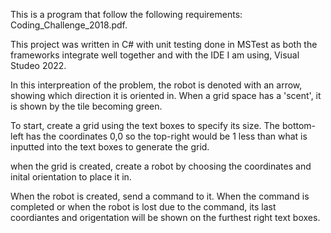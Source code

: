 This is a program that follow the following requirements: Coding_Challenge_2018.pdf.

This project was written in C# with unit testing done in MSTest as both the frameworks integrate well together and with the IDE I am using, Visual Studeo 2022.

In this interpreation of the problem, the robot is denoted with an arrow, showing which direction it is oriented in. When a grid space has a 'scent', it is shown by the tile becoming green.

To start, create a grid using the text boxes to specify its size. The bottom-left has the coordinates 0,0 so the top-right would be 1 less than what is inputted into the text boxes to generate the grid.

when the grid is created, create a robot by choosing the coordinates and inital orientation to place it in.

When the robot is created, send a command to it. When the command is completed or when the robot is lost due to the command, its last coordiantes and origentation will be shown on the furthest right text boxes.
